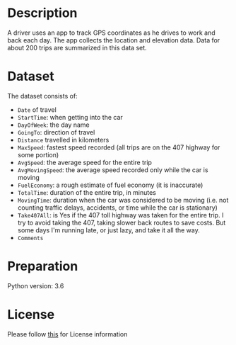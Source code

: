 # Description
A driver uses an app to track GPS coordinates as he drives to work and back each day. The app collects the location and elevation data. Data for about 200 trips are summarized in this data set.

# Dataset
The dataset consists of:

- `Date` of travel
- `StartTime`: when getting into the car
- `DayOfWeek`: the day name
- `GoingTo`: direction of travel
- `Distance` travelled in kilometers
- `MaxSpeed`: fastest speed recorded (all trips are on the 407 highway for some portion)
- `AvgSpeed`: the average speed for the entire trip
- `AvgMovingSpeed`: the average speed recorded only while the car is moving
- `FuelEconomy`: a rough estimate of fuel economy (it is inaccurate)
- `TotalTime`: duration of the entire trip, in minutes
- `MovingTime`: duration when the car was considered to be moving (i.e. not counting traffic delays, accidents, or time while the car is stationary)
- `Take407All`: is Yes if the 407 toll highway was taken for the entire trip. I try to avoid taking the 407, taking slower back routes to save costs. But some days I'm running late, or just lazy, and take it all the way.
- `Comments`
# Preparation
Python version: 3.6 

# License
Please follow [this]("https://creativecommons.org/licenses/by-sa/4.0/") for License information